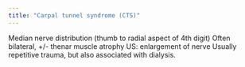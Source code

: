 ```yaml
---
title: "Carpal tunnel syndrome (CTS)"
---
```

Median nerve distribution (thumb to radial aspect of 4th digit)
Often bilateral, +/- thenar muscle atrophy
US: enlargement of nerve
Usually repetitive trauma, but also associated with dialysis.

